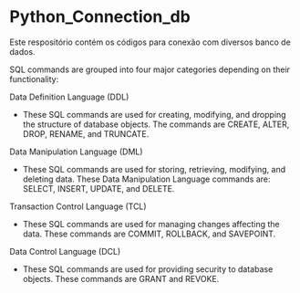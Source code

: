 # Python_Connection_db
Este respositório contém os códigos para conexão com diversos banco de dados.


SQL commands are grouped into four major categories depending on their functionality:

Data Definition Language (DDL) 
- These SQL commands are used for creating, modifying, and dropping the structure of database objects.
The commands are CREATE, ALTER, DROP, RENAME, and TRUNCATE.

Data Manipulation Language (DML) 
- These SQL commands are used for storing, retrieving, modifying, and deleting data. 
These Data Manipulation Language commands are: SELECT, INSERT, UPDATE, and DELETE.

Transaction Control Language (TCL) 
- These SQL commands are used for managing changes affecting the data. 
These commands are COMMIT, ROLLBACK, and SAVEPOINT.

Data Control Language (DCL) 
- These SQL commands are used for providing security to database objects. 
These commands are GRANT and REVOKE.
